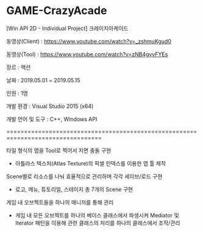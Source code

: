 # GAME-CrazyAcade
[Win API 2D - Individual Project] 크레이지아케이드


동영상(Client)    : https://www.youtube.com/watch?v=_zshmuKgud0

동영상(Tool)      : https://www.youtube.com/watch?v=zNB4gyvFYEs

장르              : 액션

날짜              : 2019.05.01 ~ 2019.05.15

인원              : 1명

개발 환경         : Visual Studio 2015 (x64)

개발 언어 및 도구  : C++, Windows API


=================================================================================

타일 형식의 맵을 Tool로 찍어서 지면 충돌 구현
- 아틀라스 텍스처(Atlas Texture)의 픽셀 인덱스를 이용한 맵 툴 제작

Scene별로 리소스를 나눠 효율적으로 관리하며 각각 세이브/로드 구현
- 로고, 메뉴, 튜토리얼, 스테이지 총 7개의 Scene 구현

게임 내 오브젝트들을 하나의 매니저를 통해 관리
- 게임 내 모든 오브젝트를 하나의 베이스 클래스에서 파생시켜 Mediator 및 Iterator 패턴을 이용해 관련 클래스의 처리를 하나의 클래스에서 조작/관리
